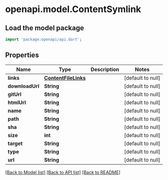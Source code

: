 # openapi.model.ContentSymlink

## Load the model package
```dart
import 'package:openapi/api.dart';
```

## Properties
Name | Type | Description | Notes
------------ | ------------- | ------------- | -------------
**links** | [**ContentFileLinks**](ContentFileLinks.md) |  | [default to null]
**downloadUrl** | **String** |  | [default to null]
**gitUrl** | **String** |  | [default to null]
**htmlUrl** | **String** |  | [default to null]
**name** | **String** |  | [default to null]
**path** | **String** |  | [default to null]
**sha** | **String** |  | [default to null]
**size** | **int** |  | [default to null]
**target** | **String** |  | [default to null]
**type** | **String** |  | [default to null]
**url** | **String** |  | [default to null]

[[Back to Model list]](../README.md#documentation-for-models) [[Back to API list]](../README.md#documentation-for-api-endpoints) [[Back to README]](../README.md)


